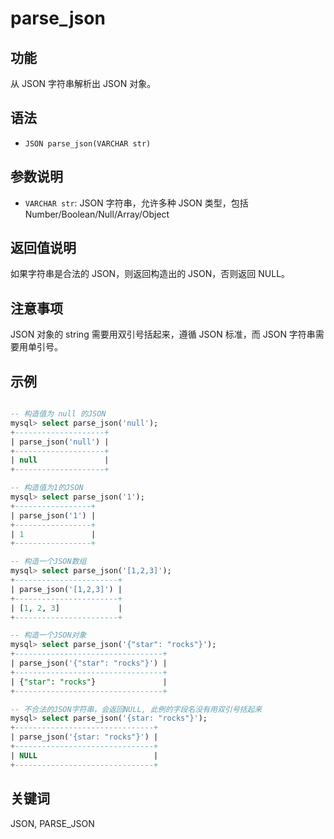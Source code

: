 # parse_json

## 功能

从 JSON 字符串解析出 JSON 对象。

## 语法

- `JSON parse_json(VARCHAR str)`

## 参数说明

- `VARCHAR str`: JSON 字符串，允许多种 JSON 类型，包括 Number/Boolean/Null/Array/Object

## 返回值说明

如果字符串是合法的 JSON，则返回构造出的 JSON，否则返回 NULL。

## 注意事项

JSON 对象的 string 需要用双引号括起来，遵循 JSON 标准，而 JSON 字符串需要用单引号。

## 示例

```sql

-- 构造值为 null 的JSON 
mysql> select parse_json('null');
+--------------------+
| parse_json('null') |
+--------------------+
| null               |
+--------------------+

-- 构造值为1的JSON
mysql> select parse_json('1');
+-----------------+
| parse_json('1') |
+-----------------+
| 1               |
+-----------------+

-- 构造一个JSON数组
mysql> select parse_json('[1,2,3]');
+-----------------------+
| parse_json('[1,2,3]') |
+-----------------------+
| [1, 2, 3]             |
+-----------------------+

-- 构造一个JSON对象
mysql> select parse_json('{"star": "rocks"}');
+---------------------------------+
| parse_json('{"star": "rocks"}') |
+---------------------------------+
| {"star": "rocks"}               |
+---------------------------------+

-- 不合法的JSON字符串，会返回NULL, 此例的字段名没有用双引号括起来
mysql> select parse_json('{star: "rocks"}');
+-------------------------------+
| parse_json('{star: "rocks"}') |
+-------------------------------+
| NULL                          |
+-------------------------------+

```

## 关键词

JSON, PARSE_JSON
